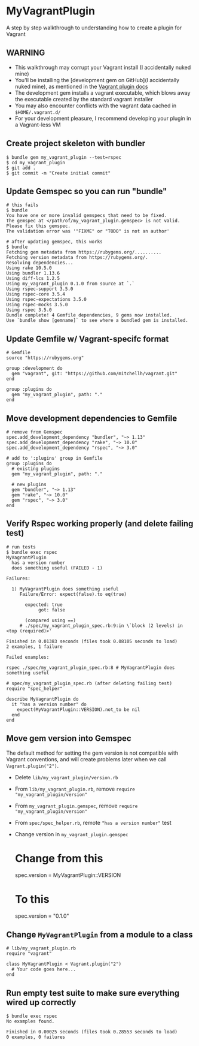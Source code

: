 # MyVagrantPlugin

A step by step walkthrough to understanding how to create a plugin for Vagrant

## WARNING

* This walkthrough may corrupt your Vagrant install (I accidentally nuked mine)
* You'll be installing the [development gem on GitHub](I accidentally nuked mine), as mentioned in the [Vagrant plugin docs](https://www.vagrantup.com/docs/plugins/development-basics.html)
* The development gem installs a vagrant executable, which blows away the executable created by the standard vagrant installer
* You may also encounter conflicts with the vagrant data cached in `$HOME/.vagrant.d/`
* For your development pleasure, I recommend developing your plugin in a Vagrant-less VM

## Create project skeleton with bundler

    $ bundle gem my_vagrant_plugin --test=rspec
    $ cd my_vagrant_plugin
    $ git add .
    $ git commit -m "Create initial commit"

## Update Gemspec so you can run "bundle"

    # this fails
    $ bundle
    You have one or more invalid gemspecs that need to be fixed.
    The gemspec at </path/of/my_vagrant_plugin.gemspec> is not valid. Please fix this gemspec.
    The validation error was '"FIXME" or "TODO" is not an author'

    # after updating gemspec, this works
    $ bundle
    Fetching gem metadata from https://rubygems.org/..........
    Fetching version metadata from https://rubygems.org/.
    Resolving dependencies...
    Using rake 10.5.0
    Using bundler 1.13.6
    Using diff-lcs 1.2.5
    Using my_vagrant_plugin 0.1.0 from source at `.`
    Using rspec-support 3.5.0
    Using rspec-core 3.5.4
    Using rspec-expectations 3.5.0
    Using rspec-mocks 3.5.0
    Using rspec 3.5.0
    Bundle complete! 4 Gemfile dependencies, 9 gems now installed.
    Use `bundle show [gemname]` to see where a bundled gem is installed.

## Update Gemfile w/ Vagrant-specifc format

    # Gemfile
    source "https://rubygems.org"

    group :development do
      gem "vagrant", git: "https://github.com/mitchellh/vagrant.git"
    end

    group :plugins do
      gem "my_vagrant_plugin", path: "."
    end

## Move development dependencies to Gemfile

    # remove from Gemspec
    spec.add_development_dependency "bundler", "~> 1.13"
    spec.add_development_dependency "rake", "~> 10.0"
    spec.add_development_dependency "rspec", "~> 3.0"

    # add to ':plugins' group in Gemfile
    group :plugins do
      # existing plugins
      gem "my_vagrant_plugin", path: "."

      # new plugins
      gem "bundler", "~> 1.13"
      gem "rake", "~> 10.0"
      gem "rspec", "~> 3.0"
    end

## Verify Rspec working properly (and delete failing test)

    # run tests
    $ bundle exec rspec
    MyVagrantPlugin
      has a version number
      does something useful (FAILED - 1)

    Failures:

      1) MyVagrantPlugin does something useful
         Failure/Error: expect(false).to eq(true)

           expected: true
                got: false

           (compared using ==)
         # ./spec/my_vagrant_plugin_spec.rb:9:in \`block (2 levels) in <top (required)>'

    Finished in 0.01383 seconds (files took 0.08105 seconds to load)
    2 examples, 1 failure

    Failed examples:

    rspec ./spec/my_vagrant_plugin_spec.rb:8 # MyVagrantPlugin does something useful

    # spec/my_vagrant_plugin_spec.rb (after deleting failing test)
    require "spec_helper"

    describe MyVagrantPlugin do
      it "has a version number" do
        expect(MyVagrantPlugin::VERSION).not_to be nil
      end
    end

## Move gem version into Gemspec

The default method for setting the gem version is not compatible with Vagrant conventions, and will create problems later when we call `Vagrant.plugin("2")`.

* Delete `lib/my_vagrant_plugin/version.rb`
* From `lib/my_vagrant_plugin.rb`, remove `require "my_vagrant_plugin/version"`
* From `my_vagrant_plugin.gemspec`, remove `require "my_vagrant_plugin/version"`
* From `spec/spec_helper.rb`, remote `"has a version number"` test
* Change version in `my_vagrant_plugin.gemspec`

    # Change from this
    spec.version       = MyVagrantPlugin::VERSION

    # To this
    spec.version       = "0.1.0"

## Change `MyVagrantPlugin` from a module to a class

    # lib/my_vagrant_plugin.rb
    require "vagrant"

    class MyVagrantPlugin < Vagrant.plugin("2")
      # Your code goes here...
    end

## Run empty test suite to make sure everything wired up correctly

    $ bundle exec rspec
    No examples found.

    Finished in 0.00025 seconds (files took 0.28553 seconds to load)
    0 examples, 0 failures
